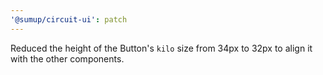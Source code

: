 ```yaml
---
'@sumup/circuit-ui': patch
---
```


Reduced the height of the Button's `kilo` size from 34px to 32px to align it with the other components.
